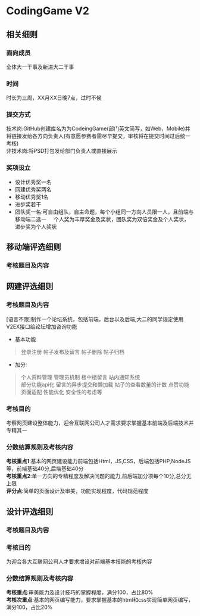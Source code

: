 # CodingGame V2
## 相关细则
### 面向成员
全体大一干事及新进大二干事   
### 时间
时长为三周，XX月XX日晚7点，过时不候
### 提交方式
技术岗:GitHub创建库名为为CodeingGame(部门英文简写，如Web，Mobile)并将链接发给各方向负责人(有意愿参赛者需尽早提交，审核将在提交时间过后统一考核)   
非技术岗:将PSD打包发给部门负责人或直接展示
### 奖项设立
* 设计优秀奖一名   
* 网建优秀奖两名   
* 移动优秀奖1名 
* 进步奖若干   
* 团队奖一名:可自由组队，自主命题，每个小组同一方向人员限一人，且前端与移动端二选一     
个人奖为丰厚奖金及奖状，团队奖为双倍奖金及个人奖状，进步奖为个人奖状
## 移动端评选细则
### 考核题目及内容

## 网建评选细则
### 考核题目及内容

[语言不限]制作一个论坛系统，包括前端，后台以及后端,大二的同学规定使用V2EX接口给论坛增加咨询功能

* 基本功能

> 登录注册 帖子发布及留言 帖子删除 帖子归档 

* 加分:

> 个人资料管理 管理员机制 楼中楼留言 站内通知系统  
  部分功能api化 留言的异步提交和懒加载 帖子的查看数量的计数 
  点赞功能 页面适配 性能优化 安全性的考虑等

### 考核目的
考察网页建设整体能力，迎合互联网公司人才需求要求掌握基本前端及后端技术并专精其一
### 分数结算规则及考核内容
**考核重点1**:基本的网页建设能力前端包括Html，JS,CSS，后端包括PHP,NodeJS等，前端基础40分,后端基础40分    
**考核重点2**:单一方向的专精程度及解决问题的能力,前后端加分项每个10分,总分无上限    
**评分点**:简单的页面设计及审美，功能实现程度，代码规范程度
## 设计评选细则
### 考核题目及内容
### 考核目的
为迎合各大互联网公司人才要求增设对前端基本技能的考核内容
### 分数结算规则及考核内容
**考核重点**:审美能力及设计技巧的掌握程度，满分100，占比80%   
**考核次重点**:基本的网页编写能力，要求掌握基本的html和css实现简单网页编写，满分100，占比20%
